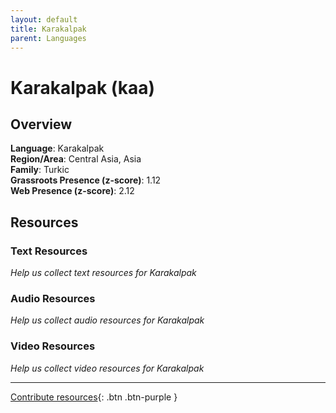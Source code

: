```yaml
---
layout: default
title: Karakalpak
parent: Languages
---
```


# Karakalpak (kaa)

## Overview

**Language**: Karakalpak  
**Region/Area**: Central Asia, Asia  
**Family**: Turkic  
**Grassroots Presence (z-score)**: 1.12  
**Web Presence (z-score)**: 2.12  

## Resources

### Text Resources
*Help us collect text resources for Karakalpak*

### Audio Resources
*Help us collect audio resources for Karakalpak*

### Video Resources
*Help us collect video resources for Karakalpak*

---

[Contribute resources](https://forms.office.com/e/1SfLJx3u1r){: .btn .btn-purple }
